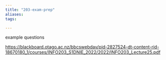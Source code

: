 ```yaml
---
title: "203-exam-prep"
aliases: 
tags: 

---
```


example questions

https://blackboard.otago.ac.nz/bbcswebdav/pid-2827524-dt-content-rid-18670180_1/courses/INFO203_S1DNIE_2022/2022/INFO203_Lecture25.pdf
